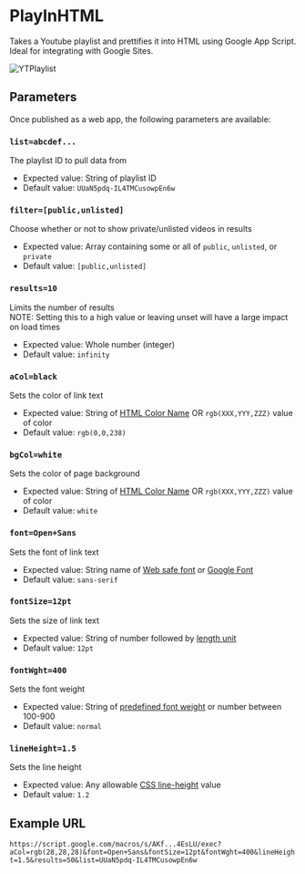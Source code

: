 # PlayInHTML
Takes a Youtube playlist and prettifies it into HTML using Google App Script. Ideal for integrating with Google Sites.

![YTPlaylist](https://github.com/user-attachments/assets/8e1fe0c1-cf7b-43f5-b0d1-24ceae502e73)

## Parameters
Once published as a web app, the following parameters are available:

### `list=abcdef...`
The playlist ID to pull data from
* Expected value: String of playlist ID
* Default value: `UUaN5pdq-IL4TMCusowpEn6w`

### `filter=[public,unlisted]`
Choose whether or not to show private/unlisted videos in results
* Expected value: Array containing some or all of `public`, `unlisted`, or `private`
* Default value: `[public,unlisted]`

### `results=10`
Limits the number of results  
NOTE: Setting this to a high value or leaving unset will have a large impact on load times  
* Expected value: Whole number (integer)
* Default value: `infinity`

### `aCol=black`
Sets the color of link text 
* Expected value: String of [HTML Color Name](https://www.w3schools.com/colors/colors_names.asp) OR `rgb(XXX,YYY,ZZZ)` value of color
* Default value: `rgb(0,0,238)`

### `bgCol=white`
Sets the color of page background
* Expected value: String of [HTML Color Name](https://www.w3schools.com/colors/colors_names.asp) OR `rgb(XXX,YYY,ZZZ)` value of color
* Default value: `white`

### `font=Open+Sans`
Sets the font of link text
* Expected value: String name of [Web safe font](https://www.w3schools.com/cssref/css_websafe_fonts.php) or [Google Font](https://fonts.google.com)
* Default value: `sans-serif`

### `fontSize=12pt`
Sets the size of link text
* Expected value: String of number followed by [length unit](https://www.w3schools.com/cssref/css_units.php)
* Default value: `12pt`

### `fontWght=400`
Sets the font weight
* Expected value: String of [predefined font weight](https://www.w3schools.com/cssref/pr_font_weight.php) or number between 100-900
* Default value: `normal`

### `lineHeight=1.5`
Sets the line height
* Expected value: Any allowable [CSS line-height](https://www.w3schools.com/cssref/pr_dim_line-height.php) value
* Default value: `1.2`

## Example URL
  `https://script.google.com/macros/s/AKf...4EsLU/exec?aCol=rgb(28,28,28)&font=Open+Sans&fontSize=12pt&fontWght=400&lineHeight=1.5&results=50&list=UUaN5pdq-IL4TMCusowpEn6w`
